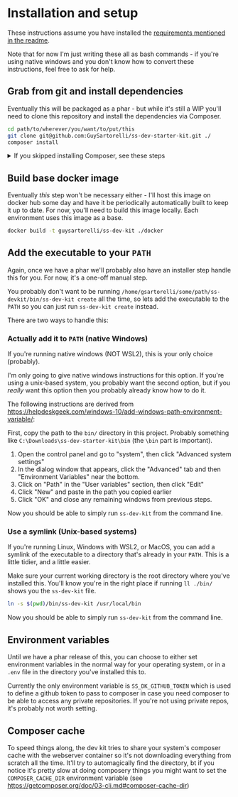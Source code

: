 # Installation and setup

These instructions assume you have installed the [requirements mentioned in the readme](../../README.md#requirements).

Note that for now I'm just writing these all as bash commands - if you're using native windows and you don't know how to convert these instructions, feel free to ask for help.

## Grab from git and install dependencies

Eventually this will be packaged as a phar - but while it's still a WIP you'll need to clone this repository and install the dependencies via Composer.

```sh
cd path/to/wherever/you/want/to/put/this
git clone git@github.com:GuySartorelli/ss-dev-starter-kit.git ./
composer install
```

<details>
<summary>If you skipped installing Composer, see these steps</summary>
NOTE: If you opted to not install Composer, you can run Composer from a one-off docker container instead. See https://hub.docker.com/_/composer/ for instructions - but in most cases it probably looks like this:

```sh
docker run --rm --interactive --tty --user $(id -u):$(id -g) -volume $PWD:/app composer install
```
</details>

## Build base docker image

Eventually _this_ step won't be necessary either - I'll host this image on docker hub some day and have it be periodically automatically built to keep it up to date. For now, you'll need to build this image locally. Each environment uses this image as a base.

```sh
docker build -t guysartorelli/ss-dev-kit ./docker
```

## Add the executable to your `PATH`

Again, once we have a phar we'll probably also have an installer step handle this for you. For now, it's a one-off manual step.

You probably don't want to be running `/home/gsartorelli/some/path/ss-devkit/bin/ss-dev-kit create` all the time, so lets add the executable to the `PATH` so you can just run `ss-dev-kit create` instead.

There are two ways to handle this:

### Actually add it to `PATH` (native Windows)

If you're running native windows (NOT WSL2), this is your only choice (probably).

I'm only going to give native windows instructions for this option. If you're using a unix-based system, you probably want the second option, but if you _really_ want this option then you probably already know how to do it.

The following instructions are derived from https://helpdeskgeek.com/windows-10/add-windows-path-environment-variable/:

First, copy the path to the `bin/` directory in this project. Probably something like `C:\Downloads\ss-dev-starter-kit\bin` (the `\bin` part is important).

1. Open the control panel and go to "system", then click "Advanced system settings"
1. In the dialog window that appears, click the "Advanced" tab and then "Environment Variables" near the bottom.
1. Click on "Path" in the "User variables" section, then click "Edit"
1. Click "New" and paste in the path you copied earlier
1. Click "OK" and close any remaining windows from previous steps.

Now you should be able to simply run `ss-dev-kit` from the command line.

### Use a symlink (Unix-based systems)

If you're running Linux, Windows with WSL2, or MacOS, you can add a symlink of the executable to a directory that's already in your `PATH`. This is a little tidier, and a little easier.

Make sure your current working directory is the root directory where you've installed this. You'll know you're in the right place if running `ll ./bin/` shows you the `ss-dev-kit` file.

```sh
ln -s $(pwd)/bin/ss-dev-kit /usr/local/bin
```

Now you should be able to simply run `ss-dev-kit` from the command line.

## Environment variables

Until we have a phar release of this, you can choose to either set environment variables in the normal way for your operating system, or in a `.env` file in the directory you've installed this to.

Currently the only environment variable is `SS_DK_GITHUB_TOKEN` which is used to define a github token to pass to composer in case you need composer to be able to access any private repositories. If you're not using private repos, it's probably not worth setting.

## Composer cache

To speed things along, the dev kit tries to share your system's composer cache with the webserver container so it's not downloading everything from scratch all the time. It'll try to automagically find the directory, bt if you notice it's pretty slow at doing composery things you might want to set the `COMPOSER_CACHE_DIR` environment variable (see https://getcomposer.org/doc/03-cli.md#composer-cache-dir)
